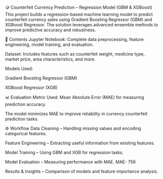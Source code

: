 🪙 Counterfeit Currency Prediction – Regression Model (GBM & XGBoost)
This project builds a regression-based machine learning model to predict counterfeit currency sales using Gradient Boosting Regressor (GBM) and XGBoost Regressor. The solution leverages advanced ensemble methods to improve predictive accuracy and robustness.

📂 Contents
Jupyter Notebook: Complete data preprocessing, feature engineering, model training, and evaluation.

Dataset: Includes features such as counterfeit weight, medicine type, market price, area characteristics, and more.

Models Used:

Gradient Boosting Regressor (GBM)

XGBoost Regressor (XGB)

📊 Evaluation
Metric Used: Mean Absolute Error (MAE) for measuring prediction accuracy.

The model minimizes MAE to improve reliability in currency counterfeit prediction tasks.

⚙️ Workflow
Data Cleaning – Handling missing values and encoding categorical features.

Feature Engineering – Extracting useful information from existing features.

Model Training – Using GBM and XGB for regression tasks.

Model Evaluation – Measuring performance with MAE. MAE- 756

Results & Insights – Comparison of models and feature importance analysis.
